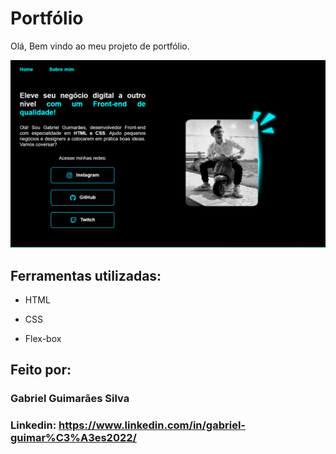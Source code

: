 # Portfólio 

 Olá, Bem vindo ao meu projeto de portfólio.

![image](https://github.com/GabrielGuimaraesSilva/my-first-portfolio/blob/main/image.png)

## Ferramentas utilizadas:

* HTML

* CSS

* Flex-box

## Feito por:

### Gabriel Guimarães Silva

### Linkedin: https://www.linkedin.com/in/gabriel-guimar%C3%A3es2022/
